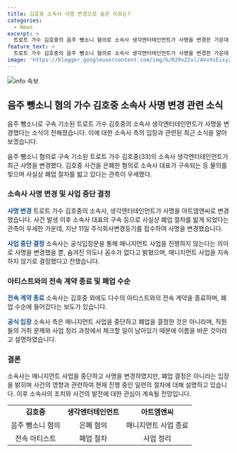 ```yaml
---
title: 김호중 소속사 사명 변경으로 숨은 이유는?
categories:
  - News
excerpt: >
  트로트 가수 김호중의 음주 뺑소니 혐의로 소속사 생각엔터테인먼트가 사명을 변경한 가운데, 대표 및 본부장의 혐의로 구속된 사태가 물의를 빚으며 폐업 수순에 들어갔다. 소속 아티스트와의 전속 계약 종료와 직원 퇴사로 폐업 가능성이 높아졌으며, 회사는 매니지먼트 사업 중단 및 이름 변경을 사회적 물의 일으킨 것으로 전해졌다. 생각엔터테인먼트는 폐업을 결정한 것은 아니라고 설명했지만, 많은 변화와 사회적 관심을 끌고 있다.
feature_text: >
  트로트 가수 김호중의 음주 뺑소니 혐의로 소속사 생각엔터테인먼트가 사명을 변경한 가운데, 대표 및 본부장의 혐의로 구속된 사태가 물의를 빚으며 폐업 수순에 들어갔다. 소속 아티스트와의 전속 계약 종료와 직원 퇴사로 폐업 가능성이 높아졌으며, 회사는 매니지먼트 사업 중단 및 이름 변경을 사회적 물의 일으킨 것으로 전해졌다. 생각엔터테인먼트는 폐업을 결정한 것은 아니라고 설명했지만, 많은 변화와 사회적 관심을 끌고 있다.
image: 'https://blogger.googleusercontent.com/img/b/R29vZ2xl/AVvXsEixyZcFfHzMRdzZMjFBmAUKJYCLCGyLL1o632UiGVXcaFdKo_bkvkuCioo0uUKlGfBVcT3P84aROyZIXSBEx3Aw5nCQ3pTgDom1WDC4m8eifvWiAmWEEVb4x6G_l8C0QH225ldMjyaFvpxGEBGNO37VmDTDMHGhJPq73UglMfDca1-0aw/s1600/blogspot.png'
---
```


<p><img src="https://blogger.googleusercontent.com/img/b/R29vZ2xl/AVvXsEixyZcFfHzMRdzZMjFBmAUKJYCLCGyLL1o632UiGVXcaFdKo_bkvkuCioo0uUKlGfBVcT3P84aROyZIXSBEx3Aw5nCQ3pTgDom1WDC4m8eifvWiAmWEEVb4x6G_l8C0QH225ldMjyaFvpxGEBGNO37VmDTDMHGhJPq73UglMfDca1-0aw/s1600/blogspot.png" alt="info 속보" /></p>

<h2 data-ke-size="size26">음주 뺑소니 혐의 가수 김호중 소속사 사명 변경 관련 소식</h2>

<p>음주 뺑소니로 구속 기소된 트로트 가수 김호중의 소속사 생각엔터테인먼트가 사명을 변경했다는 소식이 전해졌습니다. 이에 대한 소속사 측의 입장과 관련된 최근 소식을 알아보겠습니다.</p>

<p data-ke-size="size16">음주 뺑소니 혐의로 구속 기소된 트로트 가수 김호중(33)의 소속사 생각엔터테인먼트가 최근 사명을 변경했다. 김호중 사건을 은폐한 혐의로 소속사 대표가 구속되는 등 물의를 빚으며 사실상 폐업 절차를 밟고 있다는 관측이 우세했다.</p>

<h3>소속사 사명 변경 및 사업 중단 결정</h3>

<p><b><span style="color: #1a5490;">사명 변경</span></b>
트로트 가수 김호중의 소속사, 생각엔터테인먼트가 사명을 아트엠앤씨로 변경했습니다. 사건 발생 이후 소속사 대표의 구속 등으로 사실상 폐업 절차를 밟게 되었다는 관측이 우세한 가운데, 지난 11일 주식회사변경등기를 접수하여 사명을 변경했습니다.</p>

<p><b><span style="color: #1a5490;">사업 중단 결정</span></b>
소속사는 공식입장문을 통해 매니지먼트 사업을 진행하지 않는다는 의미로 사명을 변경했을 뿐, 숨겨진 의도나 꼼수가 없다고 밝혔으며, 매니지먼트 사업을 지속하지 않기로 결정했다고 전했습니다.</p>

<h3>아티스트와의 전속 계약 종료 및 폐업 수순</h3>

<p><b><span style="color: #1a5490;">전속 계약 종료</span></b>
소속사는 김호중 외에도 다수의 아티스트와의 전속 계약을 종료하며, 폐업 수순에 들어갔다는 보도가 있습니다.</p>

<p><b><span style="color: #1a5490;">공식 입장</span></b>
소속사 측은 매니지먼트 사업을 중단하고 폐업을 결정한 것은 아니라며, 직원들의 거취 문제와 사업 정리 과정에서 체크할 일이 남아있기 때문에 이름을 바꾼 것이라고 설명하였습니다.</p>

<h3>결론</h3>

<p>소속사는 매니지먼트 사업을 중단하고 사명을 변경하였지만, 폐업 결정은 아니라는 입장을 밝히며 사건의 영향과 관련하여 현재 진행 중인 일련의 절차에 대해 설명하고 있습니다. 이후 소속사의 조치와 사건의 발전에 대한 관심이 계속될 전망입니다. </p>

<table>
    <tr>
        <td style="text-align: center; height: 17px;"><b>김호중</b></td>
        <td style="text-align: center; height: 17px;"><b>생각엔터테인먼트</b></td>
        <td style="text-align: center; height: 17px;"><b>아트엠앤씨</b></td>
    </tr>
    <tr>
        <td style="text-align: center; height: 17px;">음주 뺑소니 혐의</td>
        <td style="text-align: center; height: 17px;">은폐 혐의</td>
        <td style="text-align: center; height: 17px;">매니지먼트 사업 종료</td>
    </tr>
    <tr>
        <td style="text-align: center; height: 17px;">전속 아티스트</td>
        <td style="text-align: center; height: 17px;">폐업 절차</td>
        <td style="text-align: center; height: 17px;">사업 정리</td>
    </tr>
</table>

<p data-ke-size="size16">&nbsp;</p>

